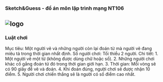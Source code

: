 ### Sketch&Guess - đồ án môn lập trình mạng NT106 
![logo](https://i.imgur.com/9L2DPtl.png)
---------------------------------------------------------
### Luật chơi
Mục tiêu: Một người vẽ và những người còn lại đoán từ mà người vẽ đang miêu tả trong thời gian nhất định.
Số người chơi: Tối thiểu 2 người.
Chi tiết:
     1. Một người vẽ một từ (không được dùng chữ hoặc số).
     2. Những người chơi khác cố gắng đoán từ đó trong thời gian giới hạn.
     3. Thời gian: Mỗi vòng sẽ có 90 giây để vẽ và đoán.
     4. Khi đoán đúng, người chơi sẽ được nhận 10 điểm.
     5. Người chơi chiến thắng sẽ là người có số điểm cao nhất.
